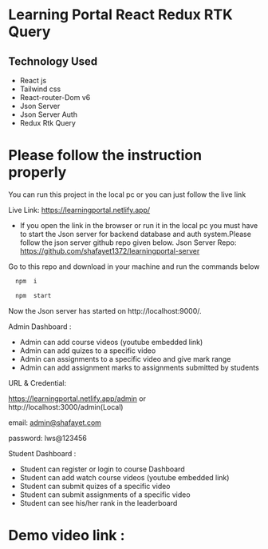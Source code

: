 
# Learning Portal React Redux RTK Query




## Technology Used
* React js
* Tailwind css
* React-router-Dom v6
* Json Server
* Json Server Auth
* Redux Rtk Query





# Please follow the instruction properly

 You can run this project in the local pc or you can just follow the live link

Live Link: https://learningportal.netlify.app/

* If you open the link in the browser or run it in the local pc you must have to start the Json server for backend database and auth system.Please follow the json server github repo given below.
Json Server Repo: https://github.com/shafayet1372/learningportal-server

Go to this repo and download in your machine and run the commands below

```bash
  npm  i
```
```bash
  npm  start
```
Now the Json server has started on http://localhost:9000/.

Admin Dashboard :
* Admin can add course videos (youtube embedded link)
* Admin can add quizes to a specific video
* Admin can assignments to a specific video and give mark range
* Admin can add assignment marks to assignments submitted by students

URL & Credential:

 https://learningportal.netlify.app/admin or http://localhost:3000/admin(Local)

email: admin@shafayet.com

password: lws@123456


Student Dashboard :
* Student can register or login to course Dashboard
* Student can add watch course videos (youtube embedded link)
* Student can submit quizes of a specific video
* Student can  submit assignments of a specific video 
* Student can see his/her rank in the leaderboard

# Demo video link :
